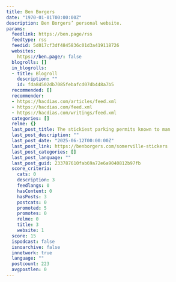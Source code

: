 ```yaml
---
title: Ben Borgers
date: "1970-01-01T00:00:00Z"
description: Ben Borgers’ personal website.
params:
  feedlink: https://ben.page/rss
  feedtype: rss
  feedid: 5d017cf3df4845836c01d3a419118726
  websites:
    https://ben.page/: false
  blogrolls: []
  in_blogrolls:
  - title: Blogroll
    description: ""
    id: fda84502db7085febafcd07db448a7b5
  recommended: []
  recommender:
  - https://hacdias.com/articles/feed.xml
  - https://hacdias.com/feed.xml
  - https://hacdias.com/writings/feed.xml
  categories: []
  relme: {}
  last_post_title: The stickiest parking permits known to man
  last_post_description: ""
  last_post_date: "2025-06-12T00:00:00Z"
  last_post_link: https://benborgers.com/somerville-stickers
  last_post_categories: []
  last_post_language: ""
  last_post_guid: 233787610fab69a72e6a9040812b97fb
  score_criteria:
    cats: 0
    description: 3
    feedlangs: 0
    hasContent: 0
    hasPosts: 3
    postcats: 0
    promoted: 5
    promotes: 0
    relme: 0
    title: 3
    website: 1
  score: 15
  ispodcast: false
  isnoarchive: false
  innetwork: true
  language: ""
  postcount: 223
  avgpostlen: 0
---
```

